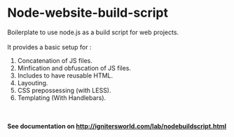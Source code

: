 Node-website-build-script
=========================

Boilerplate to use node.js as a build script for web projects.
<br /> <br />
It provides a basic setup for :
<ol>
	<li>Concatenation of JS files.</li>
	<li>Minfication and obfuscation of JS files.</li>
	<li>Includes to have reusable HTML.</li>
	<li>Layouting. </li>
	<li>CSS prepossessing  (with LESS).</li>
	<li>Templating (With Handlebars).</li>
</ol>
<br /> <br />
<strong> See documentation on  <a href="http://ignitersworld.com/lab/nodebuildscript.html">http://ignitersworld.com/lab/nodebuildscript.html</a> </strong>


